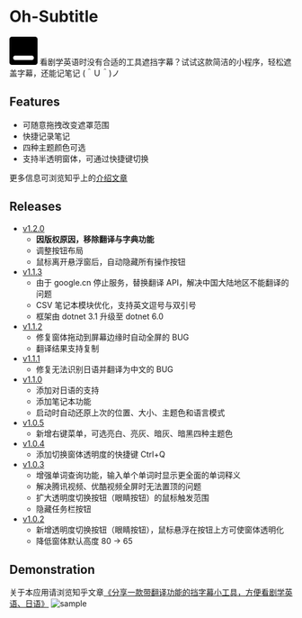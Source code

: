 # Oh-Subtitle
<img src="https://github.com/Surbowl/Oh-Subtitle/blob/master/images/icon.png?raw=true" width="50" />
看剧学英语时没有合适的工具遮挡字幕？试试这款简洁的小程序，轻松遮盖字幕，还能记笔记 (＾Ｕ＾)ノ

## Features
- 可随意拖拽改变遮罩范围
- 快捷记录笔记
- 四种主题颜色可选
- 支持半透明窗体，可通过快捷键切换

更多信息可浏览知乎上的[介绍文章](https://zhuanlan.zhihu.com/p/256343803)

## Releases
- [v1.2.0](https://github.com/Surbowl/oh-subtitle/releases/tag/v1.2.0)
  - **因版权原因，移除翻译与字典功能**
  - 调整按钮布局
  - 鼠标离开悬浮窗后，自动隐藏所有操作按钮
- [v1.1.3](https://github.com/Surbowl/oh-subtitle/releases/tag/v1.1.3)
  - 由于 google.cn 停止服务，替换翻译 API，解决中国大陆地区不能翻译的问题
  - CSV 笔记本模块优化，支持英文逗号与双引号
  - 框架由 dotnet 3.1 升级至 dotnet 6.0
- [v1.1.2](https://github.com/Surbowl/oh-subtitle/releases/tag/v1.1.2)
  - 修复窗体拖动到屏幕边缘时自动全屏的 BUG
  - 翻译结果支持复制
- [v1.1.1](https://github.com/Surbowl/oh-subtitle/releases/tag/v1.1.1)
  - 修复无法识别日语并翻译为中文的 BUG
- [v1.1.0](https://github.com/Surbowl/oh-subtitle/releases/tag/v1.1.0)
  - 添加对日语的支持
  - 添加笔记本功能
  - 启动时自动还原上次的位置、大小、主题色和语言模式
- [v1.0.5](https://github.com/Surbowl/oh-subtitle/releases/tag/v1.0.5)
  - 新增右键菜单，可选亮白、亮灰、暗灰、暗黑四种主题色
- [v1.0.4](https://github.com/Surbowl/oh-subtitle/releases/tag/v1.0.4)
  - 添加切换窗体透明度的快捷键 Ctrl+Q
- [v1.0.3](https://github.com/Surbowl/oh-subtitle/releases/tag/v1.0.3)
  - 增强单词查询功能，输入单个单词时显示更全面的单词释义
  - 解决腾讯视频、优酷视频全屏时无法置顶的问题
  - 扩大透明度切换按钮（眼睛按钮）的鼠标触发范围
  - 隐藏任务栏按钮
- [v1.0.2](https://github.com/Surbowl/oh-subtitle/releases/tag/v1.0.2)
  - 新增透明度切换按钮（眼睛按钮），鼠标悬浮在按钮上方可使窗体透明化
  - 降低窗体默认高度 80 -> 65


## Demonstration
关于本应用请浏览知乎文章[《分享一款带翻译功能的挡字幕小工具，方便看剧学英语、日语》](https://zhuanlan.zhihu.com/p/256343803)
![sample](https://github.com/Surbowl/Oh-Subtitle/blob/master/images/sample.gif?raw=true)
